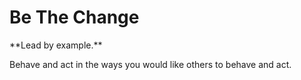 # Be The Change

<summary>
**Lead by example.**
</summary>

Behave and act in the ways you would like others to behave and act.

